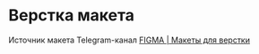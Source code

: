 # Верстка макета
Источник макета Telegram-канал [FIGMA | Макеты для верстки](https://t.me/c/1148704859/140)
